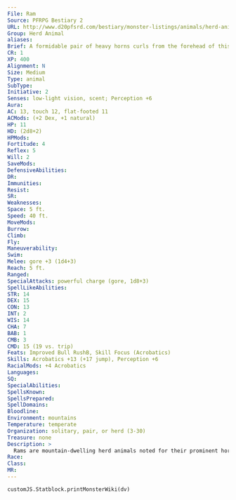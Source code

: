 ```yaml
---
File: Ram
Source: PFRPG Bestiary 2
URL: http://www.d20pfsrd.com/bestiary/monster-listings/animals/herd-animals/ram
Group: Herd Animal
aliases: 
Brief: A formidable pair of heavy horns curls from the forehead of this sturdy, brown-and-white-furred ram.
CR: 1
XP: 400
Alignment: N
Size: Medium
Type: animal
SubType: 
Initiative: 2
Senses: low-light vision, scent; Perception +6
Aura: 
AC: 13, touch 12, flat-footed 11
ACMods: (+2 Dex, +1 natural)
HP: 11
HD: (2d8+2)
HPMods: 
Fortitude: 4
Reflex: 5
Will: 2
SaveMods: 
DefensiveAbilities: 
DR: 
Immunities: 
Resist: 
SR: 
Weaknesses: 
Space: 5 ft.
Speed: 40 ft.
MoveMods: 
Burrow: 
Climb: 
Fly: 
Maneuverability: 
Swim: 
Melee: gore +3 (1d4+3)
Reach: 5 ft.
Ranged: 
SpecialAttacks: powerful charge (gore, 1d8+3)
SpellLikeAbilities: 
STR: 14
DEX: 15
CON: 13
INT: 2
WIS: 14
CHA: 7
BAB: 1
CMB: 3
CMD: 15 (19 vs. trip)
Feats: Improved Bull RushB, Skill Focus (Acrobatics)
Skills: Acrobatics +13 (+17 jump), Perception +6
RacialMods: +4 Acrobatics
Languages: 
SQ: 
SpecialAbilities: 
SpellsKnown: 
SpellsPrepared: 
SpellDomains: 
Bloodline: 
Environment: mountains
Temperature: temperate
Organization: solitary, pair, or herd (3-30)
Treasure: none
Description: >
  Rams are mountain-dwelling herd animals noted for their prominent horns. A typical ram stands about 3 feet tall, is 5 feet long, and weighs up to 300 pounds. You can create stats for smal ler, s imi l a r animals (such as goats) by a p p l y i n g the young creature template to a ram. Ram Companions Starting Statistics: Size Small; Speed 40 ft.; AC +1 natural; Attack gore (1d3); Ability Scores Str 10, Dex 17, Con 11, Int 2, Wis 14, Cha 7; Special Qualities low-light vision, scent. 4th-Level Advancement: Size Medium; Attack gore (1d4); Ability Scores Str +4, Dex -2, Con +2; Special Attacks powerful charge (1d8); Bonus Feat Improved Bull Rush.
Race: 
Class: 
MR: 
---
```

```dataviewjs
customJS.Statblock.printMonsterWiki(dv)
```
